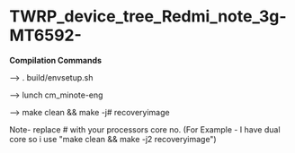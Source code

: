 # TWRP_device_tree_Redmi_note_3g-MT6592-


  **Compilation Commands**


--> . build/envsetup.sh

--> lunch cm_minote-eng

--> make clean && make -j# recoveryimage

Note- replace # with your processors core no. 
(For Example - I have dual core so i use "make clean && make -j2 recoveryimage")
